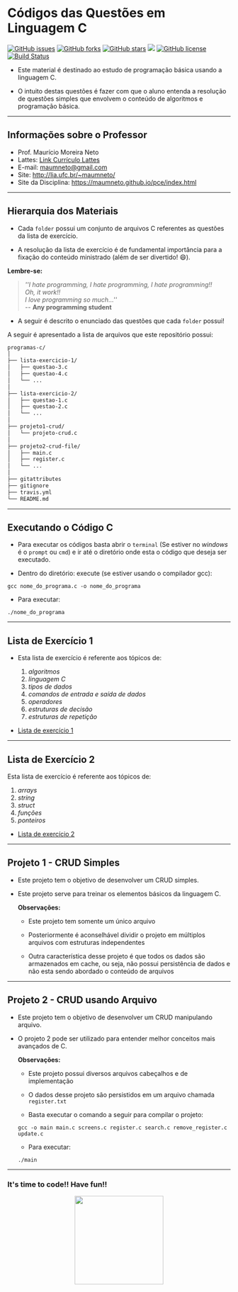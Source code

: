 <!-- background: #ffffff -->
# **Códigos das Questões em Linguagem C**

[![GitHub issues](https://img.shields.io/github/issues/maumneto/programas-c)](https://github.com/maumneto/programas-c/issues)
[![GitHub forks](https://img.shields.io/github/forks/maumneto/programas-c)](https://github.com/maumneto/programas-c/network)
[![GitHub stars](https://img.shields.io/github/stars/maumneto/programas-c)](https://github.com/maumneto/programas-c/stargazers)
<img src="https://img.shields.io/badge/version-v1.0.2-orange">
[![GitHub license](https://img.shields.io/github/license/maumneto/programas-c)](https://github.com/maumneto/programas-c/blob/master/LICENSE)
[![Build Status](https://travis-ci.com/maumneto/programas-c.svg?branch=master)](https://travis-ci.com/maumneto/programas-c)

- Este material é destinado ao estudo de programação básica usando a linguagem C.

- O intuito destas questões é fazer com que o aluno entenda a resolução de questões simples que envolvem o conteúdo de algoritmos e programação básica.

----

## **Informações sobre o Professor**

- Prof. Maurício Moreira Neto
- Lattes: [Link Currículo Lattes](http://lattes.cnpq.br/7534400645876830)
- E-mail: <maumneto@gmail.com>
- Site: <http://lia.ufc.br/~maumneto/>
- Site da Disciplina: <https://maumneto.github.io/pce/index.html>

----

## **Hierarquia dos Materiais**

- Cada `folder` possui um conjunto de arquivos C referentes as questões da lista de exercício.

- A resolução da lista de exercício é de fundamental importância para a fixação do conteúdo ministrado (além de ser divertido! :smile:).

**Lembre-se:**

>_''I hate programming, I hate programming, I hate programming!!_\
>_Oh, it work!!_\
>_I love programming so much...''_\
> -- **Any programming student**

- A seguir é descrito o enunciado das questões que cada `folder` possui!

 A seguir é apresentado a lista de arquivos que este repositório possui:

```bash
programas-c/
│
├── lista-exercicio-1/
│   ├── questao-3.c
│   ├── questao-4.c
│   └── ...
│
├── lista-exercicio-2/
│   ├── questao-1.c
│   ├── questao-2.c
│   └── ...
│
├── projeto1-crud/
│   └── projeto-crud.c
│
├── projeto2-crud-file/
│   ├── main.c
│   ├── register.c
│   └── ...
│
├── gitattributes
├── gitignore
├── travis.yml
└── README.md
```

----

## **Executando o Código C**

- Para executar os códigos basta abrir o `terminal` (Se estiver no *windows* é o `prompt` ou `cmd`) e ir até o diretório onde esta o código que deseja ser executado.

- Dentro do diretório: execute (se estiver usando o compilador gcc):
  
```console
gcc nome_do_programa.c -o nome_do_programa
```

- Para executar:
  
```console
./nome_do_programa
```

----

## **Lista de Exercício 1**

- Esta lista de exercício é referente aos tópicos de:

  1. _algoritmos_
  2. _linguagem C_
  3. _tipos de dados_
  4. _comandos de entrada e saída de dados_
  5. _operadores_
  6. _estruturas de decisão_
  7. _estruturas de repetição_

- [Lista de exercício 1](markdown/lista-exercicio-1.md)

----

## **Lista de Exercício 2**

Esta lista de exercício é referente aos tópicos de:

  1. _arrays_
  2. _string_
  3. _struct_
  4. _funções_
  5. _ponteiros_
  
- [Lista de exercício 2](markdown/lista-exercicio-2.md)

----

## **Projeto 1 - CRUD Simples**
  
- Este projeto tem o objetivo de desenvolver um CRUD simples.

- Este projeto serve para treinar os elementos básicos da linguagem C.
  
  **Observações:**
  - Este projeto tem somente um único arquivo
  
  - Posteriormente é aconselhável dividir o projeto em múltiplos arquivos com estruturas independentes
  
  - Outra característica desse projeto é que todos os dados são armazenados em cache, ou seja, não possui persistência de dados e não esta sendo abordado o conteúdo de arquivos

----

## **Projeto 2 - CRUD usando Arquivo**

- Este projeto tem o objetivo de desenvolver um CRUD manipulando arquivo.

- O projeto 2 pode ser utilizado para entender melhor conceitos mais avançados de C.

  **Observações:**
  - Este projeto possui diversos arquivos cabeçalhos e de implementação

  - O dados desse projeto são persistidos em um arquivo chamada `register.txt`

  - Basta executar o comando a seguir para compilar o projeto:

  ```console
  gcc -o main main.c screens.c register.c search.c remove_register.c update.c
  ```

  - Para executar:
  
  ```console
  ./main
  ```
  
----

### **It's time to code!! Have fun!!** 
<center>
<img src="https://media.giphy.com/media/ZVik7pBtu9dNS/giphy.gif" width="200" height="200" center/>
</center>
